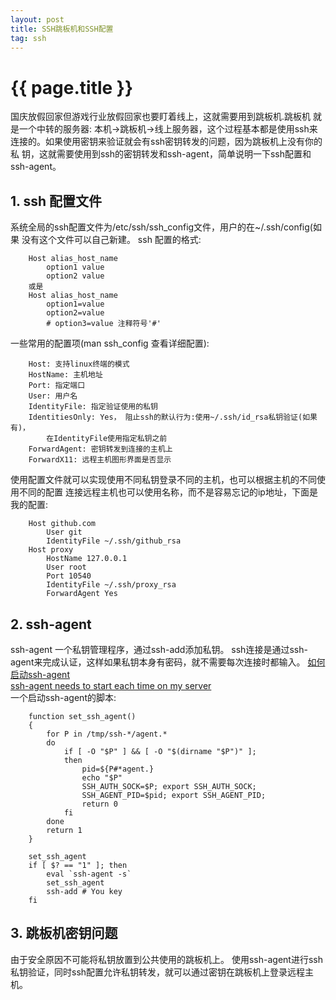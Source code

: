 ```yaml
---
layout: post
title: SSH跳板机和SSH配置
tag: ssh
---
```


{{ page.title }}
===============

国庆放假回家但游戏行业放假回家也要盯着线上，这就需要用到跳板机.跳板机
就是一个中转的服务器: 本机->跳板机->线上服务器，这个过程基本都是使用ssh来
连接的。如果使用密钥来验证就会有ssh密钥转发的问题，因为跳板机上没有你的私
钥，这就需要使用到ssh的密钥转发和ssh-agent，简单说明一下ssh配置和ssh-agent。

## 1. ssh 配置文件

系统全局的ssh配置文件为/etc/ssh/ssh_config文件，用户的在~/.ssh/config(如果
没有这个文件可以自己新建。
ssh 配置的格式:

```
    Host alias_host_name
        option1 value
        option2 value
    或是
    Host alias_host_name
        option1=value
        option2=value
        # option3=value 注释符号'#'
```

一些常用的配置项(man ssh_config 查看详细配置):

```
    Host: 支持linux终端的模式
    HostName: 主机地址
    Port: 指定端口
    User: 用户名
    IdentityFile: 指定验证使用的私钥
    IdentitiesOnly: Yes， 阻止ssh的默认行为:使用~/.ssh/id_rsa私钥验证(如果有)，
        在IdentityFile使用指定私钥之前
    ForwardAgent: 密钥转发到连接的主机上
    ForwardX11: 远程主机图形界面是否显示
```

使用配置文件就可以实现使用不同私钥登录不同的主机，也可以根据主机的不同使用不同的配置
连接远程主机也可以使用名称，而不是容易忘记的ip地址，下面是我的配置:

```
    Host github.com
        User git
        IdentityFile ~/.ssh/github_rsa
    Host proxy
        HostName 127.0.0.1
        User root
        Port 10540
        IdentityFile ~/.ssh/proxy_rsa
        ForwardAgent Yes
```

## 2. ssh-agent

ssh-agent 一个私钥管理程序，通过ssh-add添加私钥。
ssh连接是通过ssh-agent来完成认证，这样如果私钥本身有密码，就不需要每次连接时都输入。
[如何启动ssh-agent](http://stackoverflow.com/questions/17846529/could-not-open-a-connection-to-your-authentication-agent)  
[ssh-agent needs to start each time on my server](http://serverfault.com/questions/593040/ssh-agent-needs-to-start-each-time-on-my-server)  
一个启动ssh-agent的脚本:

```
    function set_ssh_agent()
    {
        for P in /tmp/ssh-*/agent.*
        do  
            if [ -O "$P" ] && [ -O "$(dirname "$P")" ];
            then
                pid=${P#*agent.}
                echo "$P"
                SSH_AUTH_SOCK=$P; export SSH_AUTH_SOCK;
                SSH_AGENT_PID=$pid; export SSH_AGENT_PID;
                return 0
            fi  
        done
        return 1
    }

    set_ssh_agent
    if [ $? == "1" ]; then
        eval `ssh-agent -s`
        set_ssh_agent
        ssh-add # You key
    fi    
```

## 3. 跳板机密钥问题

由于安全原因不可能将私钥放置到公共使用的跳板机上。
使用ssh-agent进行ssh私钥验证，同时ssh配置允许私钥转发，就可以通过密钥在跳板机上登录远程主机。
